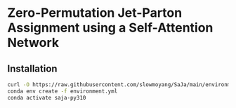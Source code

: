 # Zero-Permutation Jet-Parton Assignment using a Self-Attention Network


## Installation
```sh
curl -O https://raw.githubusercontent.com/slowmoyang/SaJa/main/environment.yml
conda env create -f environment.yml
conda activate saja-py310
```
